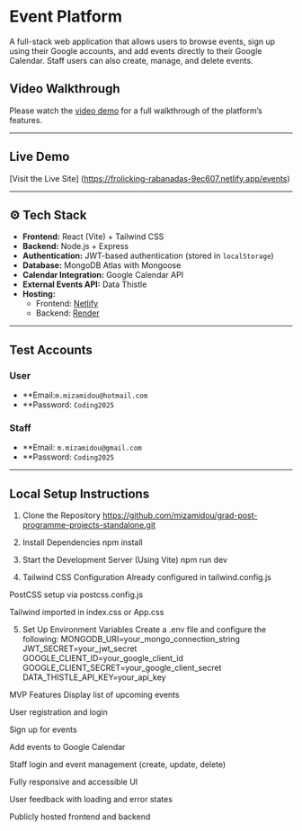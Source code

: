 #  Event Platform

A full-stack web application that allows users to browse events, sign up using their Google accounts, and add events directly to their Google Calendar. Staff users can also create, manage, and delete events.

##  Video Walkthrough

Please watch the [video demo](#) for a full walkthrough of the platform’s features.

---

##  Live Demo

 [Visit the Live Site]
(https://frolicking-rabanadas-9ec607.netlify.app/events)

---

## ⚙️ Tech Stack

- **Frontend:** React (Vite) + Tailwind CSS  
- **Backend:** Node.js + Express  
- **Authentication:** JWT-based authentication (stored in `localStorage`)  
- **Database:** MongoDB Atlas with Mongoose  
- **Calendar Integration:** Google Calendar API  
- **External Events API:** Data Thistle  
- **Hosting:**  
  - Frontend: [Netlify](https://www.netlify.com)  
  - Backend: [Render](https://render.com)

---

## Test Accounts

###  User
- **Email:`m.mizamidou@hotmail.com`  
- **Password: `Coding2025`

###  Staff
- **Email: `m.mizamidou@gmail.com`  
- **Password: `Coding2025`

---

##  Local Setup Instructions

1. Clone the Repository
https://github.com/mizamidou/grad-post-programme-projects-standalone.git

2. Install Dependencies
npm install

3. Start the Development Server (Using Vite)
npm run dev

4. Tailwind CSS Configuration
Already configured in tailwind.config.js

PostCSS setup via postcss.config.js

Tailwind imported in index.css or App.css

5. Set Up Environment Variables
Create a .env file and configure the following:
MONGODB_URI=your_mongo_connection_string
JWT_SECRET=your_jwt_secret
GOOGLE_CLIENT_ID=your_google_client_id
GOOGLE_CLIENT_SECRET=your_google_client_secret
DATA_THISTLE_API_KEY=your_api_key

 MVP Features
 Display list of upcoming events

User registration and login

 Sign up for events

 Add events to Google Calendar

 Staff login and event management (create, update, delete)

Fully responsive and accessible UI

User feedback with loading and error states

Publicly hosted frontend and backend
